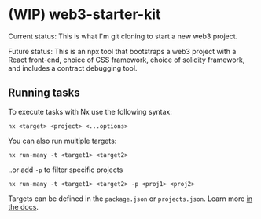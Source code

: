# (WIP) web3-starter-kit

Current status: This is what I'm git cloning to start a new web3 project.

Future status: This is an npx tool that bootstraps a web3 project with a React front-end, choice of CSS framework, choice of solidity framework, and includes a contract debugging tool.

## Running tasks

To execute tasks with Nx use the following syntax:

```
nx <target> <project> <...options>
```

You can also run multiple targets:

```
nx run-many -t <target1> <target2>
```

..or add `-p` to filter specific projects

```
nx run-many -t <target1> <target2> -p <proj1> <proj2>
```

Targets can be defined in the `package.json` or `projects.json`. Learn more [in the docs](https://nx.dev/core-features/run-tasks).

